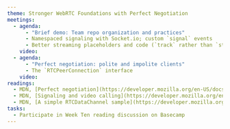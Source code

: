 ```yaml
---
theme: Stronger WebRTC Foundations with Perfect Negotiation
meetings:
  - agenda:
      - "Brief demo: Team repo organization and practices"
      - Namespaced signaling with Socket.io; custom `signal` events
      - Better streaming placeholders and code (`track` rather than `stream`)
    video:
  - agenda:
      - "Perfect negotiation: polite and impolite clients"
      - The `RTCPeerConnection` interface
    video:
readings:
  - MDN, [Perfect negotiation](https://developer.mozilla.org/en-US/docs/Web/API/WebRTC_API/Perfect_negotiation)
  - MDN, [Signaling and video calling](https://developer.mozilla.org/en-US/docs/Web/API/WebRTC_API/Signaling_and_video_calling)
  - MDN, [A simple RTCDataChannel sample](https://developer.mozilla.org/en-US/docs/Web/API/WebRTC_API/Simple_RTCDataChannel_sample)
tasks:
  - Participate in Week Ten reading discussion on Basecamp
---
```

